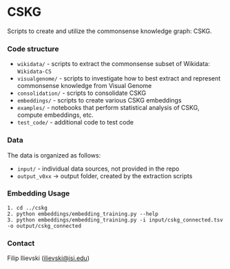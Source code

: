 # CSKG
Scripts to create and utilize the commonsense knowledge graph: CSKG.

### Code structure

* `wikidata/` - scripts to extract the commonsense subset of Wikidata: `Wikidata-CS` 
* `visualgenome/` - scripts to investigate how to best extract and represent commonsense knowledge from Visual Genome
* `consolidation/` - scripts to consolidate CSKG
* `embeddings/` - scripts to create various CSKG embeddings
* `examples/` - notebooks that perform statistical analysis of CSKG, compute embeddings, etc.
* `test_code/` - additional code to test code

### Data

The data is organized as follows:
* `input/` - individual data sources, not provided in the repo
* `output_v0xx` -> output folder, created by the extraction scripts


### Embedding Usage
```
1. cd ../cskg
2. python embeddings/embedding_training.py --help   
3. python embeddings/embedding_training.py -i input/cskg_connected.tsv -o output/cskg_connected 
```

### Contact
Filip Ilievski (ilievski@isi.edu)
